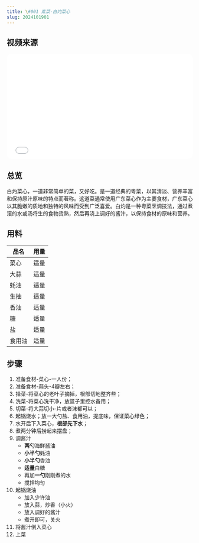 ```yaml
---
title: \#001 素菜·白灼菜心
slug: 2024101901
---
```


## 视频来源

<iframe style="width:100%;height:auto;border-radius:12px;aspect-ratio:16/9;" src="//player.bilibili.com/player.html?isOutside=true&aid=95784909&bvid=BV1LE41157Xb&cid=163487117&p=1" scrolling="no" border="0" frameborder="no" framespacing="0" allowfullscreen="true"></iframe>

## 总览

白灼菜心，一道非常简单的菜，又好吃。‌‌是一道经典的‌粤菜，以其清淡、营养丰富和保持原汁原味的特点而著称。‌这道菜通常使用‌广东菜心作为主要食材，广东菜心以其脆嫩的质地和独特的风味而受到广泛喜爱。白灼是一种粤菜烹调技法，通过煮滚的水或汤将生的食物烫熟，然后再浇上调好的酱汁，以保持食材的原味和营养。

## 用料

| **品名** | **用量** |
|--------|--------|
| 菜心     | 适量     |
| 大蒜     | 适量     |
| 蚝油     | 适量     |
| 生抽     | 适量     |
| 香油     | 适量     |
| 糖      | 适量     |
| 盐      | 适量     |
| 食用油    | 适量     |

## 步骤

1. 准备食材-菜心-一人份；
2. 准备食材-蒜头-4瓣左右；
3. 择菜-将菜心的老叶子摘掉，根部切地整齐些；
4. 洗菜-将菜心洗干净，放篮子里控水备用；
5. 切菜-将大蒜切小-片或者沫都可以；
6. 起锅烧水；放一大勺盐、食用油，提底味，保证菜心绿色；
7. 水开后下入菜心，**根部先下水**；
8. 煮两分钟后捞起来摆盘；
9. 调酱汁
    - **两勺**海鲜酱油
    - **小半勺**蚝油
    - **小半勺**香油
    - **适量**白糖
    - 再加**一勺**刚刚煮的水
    - 搅拌均匀
10. 起锅烧油
    - 加入少许油
    - 放入蒜，炒香（小火）
    - 放入调好的酱汁
    - 煮开即可，关火
11. 将酱汁倒入菜心
12. 上菜
